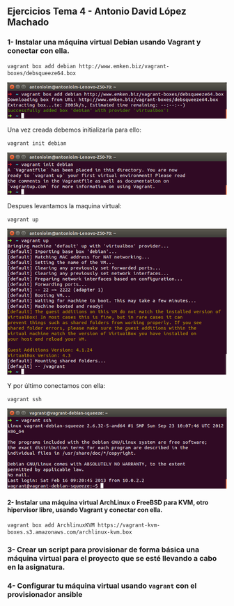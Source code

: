 ## Ejercicios Tema 4 - Antonio David López Machado

### 1- Instalar una máquina virtual Debian usando Vagrant y conectar con ella.
```
vagrant box add debian http://www.emken.biz/vagrant-boxes/debsqueeze64.box
```
![Imagen](imgs/debianCreated.png)

Una vez creada debemos initializarla para ello:
```
vagrant init debian
```
![Imagen](imgs/debianInit.png)

Despues levantamos la maquina virtual:
```
vagrant up
```
![Imagen](imgs/debianUp.png)

Y por último conectamos con ella:
```
vagrant ssh
```
![Imagen](imgs/debianSSH.png)

#### 2- Instalar una máquina virtual ArchLinux o FreeBSD para KVM, otro hipervisor libre, usando Vagrant y conectar con ella.
```
vagrant box add ArchlinuxKVM https://vagrant-kvm-boxes.s3.amazonaws.com/archlinux-kvm.box

```

### 3- Crear un script para provisionar de forma básica una máquina virtual para el proyecto que se esté llevando a cabo en la asignatura.

### 4- Configurar tu máquina virtual usando `vagrant` con el provisionador ansible
